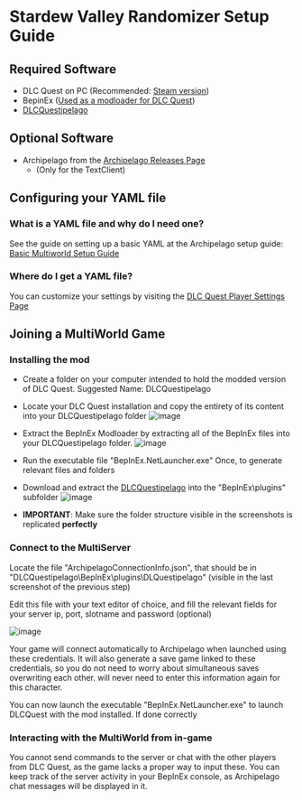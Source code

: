 # Stardew Valley Randomizer Setup Guide

## Required Software

- DLC Quest on PC (Recommended: [Steam version](https://store.steampowered.com/app/230050/DLC_Quest/))
- BepinEx ([Used as a modloader for DLC Quest](https://github.com/agilbert1412/DLCQuestipelago/releases/tag/BepInEx))
- [DLCQuestipelago](https://github.com/agilbert1412/DLCQuestipelago/releases)

## Optional Software
- Archipelago from the [Archipelago Releases Page](https://github.com/ArchipelagoMW/Archipelago/releases)
    - (Only for the TextClient)

## Configuring your YAML file

### What is a YAML file and why do I need one?

See the guide on setting up a basic YAML at the Archipelago setup
guide: [Basic Multiworld Setup Guide](/tutorial/Archipelago/setup/en)

### Where do I get a YAML file?

You can customize your settings by visiting the [DLC Quest Player Settings Page](../player-settings)

## Joining a MultiWorld Game

### Installing the mod

- Create a folder on your computer intended to hold the modded version of DLC Quest. Suggested Name: DLCQuestipelago
- Locate your DLC Quest installation and copy the entirety of its content into your DLCQuestipelago folder
  ![image](https://i.imgur.com/m7OM7Fu.png)


- Extract the BepInEx Modloader by extracting all of the BepInEx files into your DLCQuestipelago folder.
  ![image](https://i.imgur.com/oyL941C.png)


- Run the executable file "BepInEx.NetLauncher.exe" Once, to generate relevant files and folders
- Download and extract the [DLCQuestipelago](https://github.com/ArchipelagoMW/Archipelago/releases) into the "BepInEx\plugins\" subfolder
  ![image](https://i.imgur.com/CUr3Ust.png)
- **IMPORTANT**: Make sure the folder structure visible in the screenshots is replicated **perfectly**

### Connect to the MultiServer

Locate the file "ArchipelagoConnectionInfo.json", that should be in "DLCQuestipelago\BepInEx\plugins\DLQuestipelago\" (visible in the last screenshot of the previous step)

Edit this file with your text editor of choice, and fill the relevant fields for your server ip, port, slotname and password (optional)

![image](https://i.imgur.com/fykpEgt.png)

Your game will connect automatically to Archipelago when launched using these credentials. It will also generate a save game linked to these credentials, so you do not need to worry about simultaneous saves overwriting each other. will never need to enter this information again for this character.

You can now launch the executable "BepInEx.NetLauncher.exe" to launch DLCQuest with the mod installed. If done correctly

### Interacting with the MultiWorld from in-game

You cannot send commands to the server or chat with the other players from DLC Quest, as the game lacks a proper way to input these.
You can keep track of the server activity in your BepInEx console, as Archipelago chat messages will be displayed in it.
